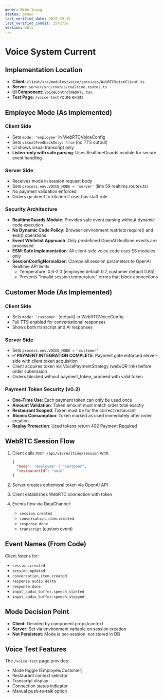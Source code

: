 ```yaml
---
owner: Mike Young
status: green
last_verified_date: 2025-09-15
last_verified_commit: 257d71e
version: v0.5
---
```


# Voice System Current

## Implementation Location

- **Client**: `client/src/modules/voice/services/WebRTCVoiceClient.ts`
- **Server**: `server/src/routes/realtime.routes.ts`
- **UI Component**: `VoiceControlWebRTC.tsx`
- **Test Page**: `/voice-test` route exists

## Employee Mode (As Implemented)

### Client Side
- Sets `mode: 'employee'` in WebRTCVoiceConfig
- Sets `visualFeedbackOnly: true` (no TTS output)
- UI shows visual transcript only
- **Listen-only with safe parsing**: Uses RealtimeGuards module for secure event handling

### Server Side
- Receives mode in session request body
- Sets `process.env.VOICE_MODE = 'server'` (line 59 realtime.routes.ts)
- No payment validation enforced
- Orders go direct to kitchen if user has staff role

### Security Architecture
- **RealtimeGuards Module**: Provides safe event parsing without dynamic code execution
- **No Dynamic Code Policy**: Browser environment restricts require() and eval() operations
- **Event Whitelist Approach**: Only predefined OpenAI Realtime events are processed
- **ESM-Safe Implementation**: All client-side voice code uses ES modules only
- **SessionConfigNormalizer**: Clamps all session parameters to OpenAI Realtime API limits
  - Temperature: 0.6-2.0 (employee default 0.7, customer default 0.85)
  - Prevents "Invalid session.temperature" errors that block connections

## Customer Mode (As Implemented)

### Client Side
- Sets `mode: 'customer'` (default) in WebRTCVoiceConfig
- Full TTS enabled for conversational responses
- Shows both transcript and AI responses

### Server Side
- Sets `process.env.VOICE_MODE = 'customer'`
- **✅ PAYMENT INTEGRATION COMPLETE**: Payment gate enforced server-side with client token acquisition
- Client acquires token via VoicePaymentStrategy (web/QR link) before order submission
- Orders blocked without payment_token, proceed with valid token

### Payment Token Security (v0.3)
- **One-Time Use**: Each payment token can only be used once
- **Amount Validation**: Token amount must match order total exactly
- **Restaurant Scoped**: Token must be for the correct restaurant
- **Atomic Consumption**: Token marked as used immediately after order creation
- **Replay Protection**: Used tokens return 402 Payment Required

## WebRTC Session Flow

1. Client calls `POST /api/v1/realtime/session` with:
   ```json
   {
     "mode": "employee" | "customer",
     "restaurantId": "uuid"
   }
   ```

2. Server creates ephemeral token via OpenAI API

3. Client establishes WebRTC connection with token

4. Events flow via DataChannel:
   - `session.created`
   - `conversation.item.created`
   - `response.done`
   - `transcript` (custom event)

## Event Names (From Code)

Client listens for:
- `session.created`
- `session.updated`
- `conversation.item.created`
- `response.audio.delta`
- `response.done`
- `input_audio_buffer.speech_started`
- `input_audio_buffer.speech_stopped`

## Mode Decision Point

- **Client**: Decided by component props/context
- **Server**: Set via environment variable on session creation
- **Not Persistent**: Mode is per-session, not stored in DB

## Voice Test Features

The `/voice-test` page provides:
- Mode toggle (Employee/Customer)
- Restaurant context selector
- Transcript display
- Connection status indicator
- Manual push-to-talk option
